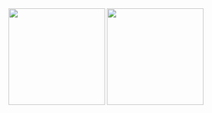 <!--### Hi there 👋-->

<!--
**EcLerk/EcLerk** is a ✨ _special_ ✨ repository because its `README.md` (this file) appears on your GitHub profile.

Here are some ideas to get you started:

- 🔭 I’m currently working on ...

- 👯 I’m looking to collaborate on ...
- 🤔 I’m looking for help with ...
- 💬 Ask me about ...
- 📫 How to reach me: ...
- 😄 Pronouns: ...
- ⚡ Fun fact: ...
-->

<!--- 🌱 I’m currently learning ASP.NET Core MVC & C#-->
  
<div>
	<img height="190em" src="https://github-readme-stats.vercel.app/api?username=EcLerk&count_private=true&show_icons=true&theme=prussian" />
  	<img height="190em" src="https://github-readme-stats.vercel.app/api/top-langs/?username=EcLerk&layout=compact&hide=javascript&theme=prussian" />
</div>
